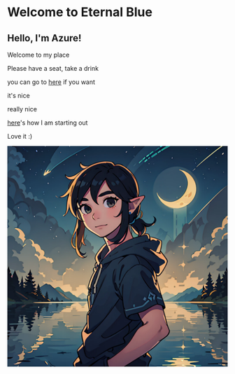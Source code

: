 # Welcome to Eternal Blue

## Hello, I'm Azure!
Welcome to my place

Please have a seat, take a drink

you can go to [here](test/wow.md) if you want

it's nice

really nice

[here](test/starting.md)'s how I am starting out

Love it :)

![image](./images/profile.png)